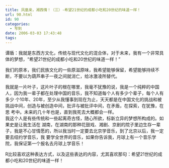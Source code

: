 ```yaml
---
title: 凤凰亲，湘西情！（三）-希望21世纪的成都小吃和20世纪的味道一样！
url: 90.html
id: 90
categories:
  - 写到
date: 2006-03-03 17:43:48
tags:
---
```


谭盾：我就是东西方文化，传统与现代文化的混合体，对于未来，我有一个非常具体的梦想，“希望21世纪的成都小吃和20世纪的味道一样！”  
  
我们的原本，我们民族文化的一些原滋原味，我希望能够保留，希望能够持续不断，不要以为葫芦串子一夜之间就消亡，给冰激凌所替代。  
  
我就是一片叶子，这片叶子的根在哪里，我毫不犹豫的说，我是一个纯粹的中国人，因为我一辈子都在处理中国的音乐，我不知道每个人有多少个辈子，每个人有多少 个10年、20年，至少从我懂事到现在为止，天天都是在中国文化的挑战和被挑战中间，创造与被创造中间，批评与被批评中间，在矛盾，在探索，在犹豫，在思 考中。未来的几十年也是，直到我死去大概都会一样。  
我这个人是有些传统和一些起离奇古怪，随心所欲，标新立异的梦想所构成的。如果史是让我生活在 湖南，在湖南的那种花鼓戏、湘剧、京剧的院子里边生存一辈子，我是不心甘情愿的，所以我当时一定要去北京学音乐，到了北京以后，我一定要去纽约学音乐，我 要学全世界的音乐，如果你告诉我，月球上有一个音乐学院，我保证第一个报名去月球上学音乐！  
  
R比较喜欢这种表达方式，以及这些表达的内容，尤其喜欢那句：希望21世纪的成都小吃和20世纪的味道一样！